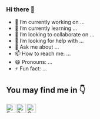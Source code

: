 ### Hi there 👋

- 🔭 I’m currently working on ...
- 🌱 I’m currently learning ...
- 👯 I’m looking to collaborate on ...
- 🤔 I’m looking for help with ...
- 💬 Ask me about ...
- 📫 How to reach me: ...
- 😄 Pronouns: ...
- ⚡ Fun fact: ...

## You may find me in 👇


[<img align="left" alt="Facebook" width="25px" src="https://www.iconfinder.com/icons/5296499/download/svg/4096" />][facebook]
[<img align="left" alt="Behance" width="25px" src="https://www.iconfinder.com/icons/4550865/download/svg/4096" />][behance]
[<img align="left" alt="Gmail" width="25px" src="https://www.iconfinder.com/icons/7115264/download/svg/4096"/>][gmail]


[facebook]: https://www.facebook.com/ihk.786
[behance]: https://www.behance.net/ihkcreations
[gmail]: mailto:iftekhar.hk786@outlook.com

